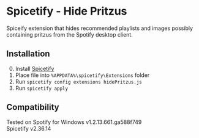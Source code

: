 # Spicetify - Hide Pritzus

Spiceify extension that hides recommended playlists and images possibly containing pritzus from the Spotify desktop client.

## Installation

0. Install [Spicetify](https://spicetify.app/docs/getting-started)
1. Place file into `%APPDATA%\spicetify\Extensions` folder
2. Run `spicetify config extensions hidePritzus.js`
3. Run `spicetify apply`

## Compatibility

Tested on Spotify for Windows v1.2.13.661.ga588f749  
Spicetify v2.36.14
